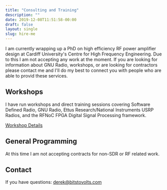 ```yaml
---
title: "Consulting and Training"
description: ""
date: 2019-12-08T11:51:58-00:00
draft: false
layout: single 
slug: hire-me 
---
```


I am currently wrapping up a PhD on high efficiency RF power amplifier design at Cardiff University's Centre for High Frequency Engineering. Due to this I am not accepting any work at the moment. If you are looking for information about GNU Radio, workshops, or are looking for contractors please contact me and I'll do my best to connect you with people who are able to provid these services. 

## Workshops

I have run workshops and direct training sessions covering Software Defined Radio, GNU Radio, Ettus Research/National Instruments USRP Radios, and the RFNoC FPGA Digital Signal Processing framework.

<a href="/training" class="button is-link">Workshop Details</a>

## General Programming

At this time I am not accepting contracts for non-SDR or RF related work. 

## Contact

If you have questions: [derek@bitstovolts.com](mailto:derek@bitstovolts.com)
